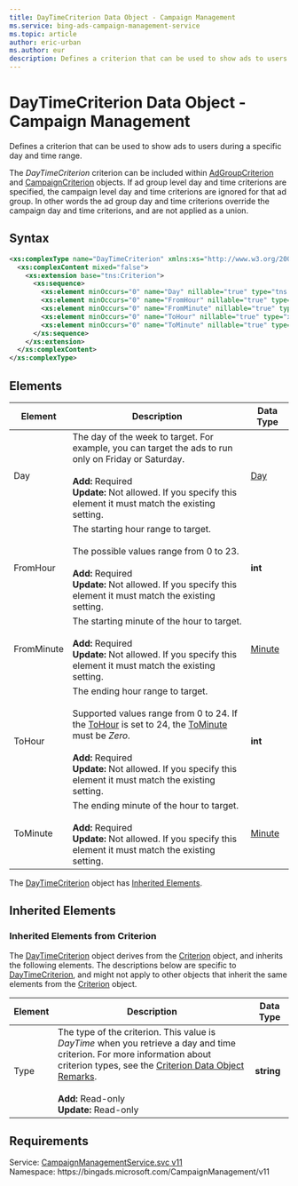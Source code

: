 ```yaml
---
title: DayTimeCriterion Data Object - Campaign Management
ms.service: bing-ads-campaign-management-service
ms.topic: article
author: eric-urban
ms.author: eur
description: Defines a criterion that can be used to show ads to users during a specific day and time range.
---
```

# DayTimeCriterion Data Object - Campaign Management
Defines a criterion that can be used to show ads to users during a specific day and time range.

The *DayTimeCriterion* criterion can be included within [AdGroupCriterion](adgroupcriterion.md) and [CampaignCriterion](campaigncriterion.md) objects. If ad group level day and time criterions are specified, the campaign level day and time criterions are ignored for that ad group. In other words the ad group day and time criterions override the campaign day and time criterions, and are not applied as a union.   

## Syntax
```xml
<xs:complexType name="DayTimeCriterion" xmlns:xs="http://www.w3.org/2001/XMLSchema">
  <xs:complexContent mixed="false">
    <xs:extension base="tns:Criterion">
      <xs:sequence>
        <xs:element minOccurs="0" name="Day" nillable="true" type="tns:Day" />
        <xs:element minOccurs="0" name="FromHour" nillable="true" type="xs:int" />
        <xs:element minOccurs="0" name="FromMinute" nillable="true" type="tns:Minute" />
        <xs:element minOccurs="0" name="ToHour" nillable="true" type="xs:int" />
        <xs:element minOccurs="0" name="ToMinute" nillable="true" type="tns:Minute" />
      </xs:sequence>
    </xs:extension>
  </xs:complexContent>
</xs:complexType>
```

## <a name="elements"></a>Elements


|Element|Description|Data Type|
|-----------|---------------|-------------|
|<a name="day"></a>Day|The day of the week to target. For example, you can target the ads to run only on Friday or Saturday.<br/><br/>**Add:** Required<br/>**Update:** Not allowed. If you specify this element it must match the existing setting. |[Day](day.md)|
|<a name="fromhour"></a>FromHour|The starting hour range to target.<br/><br/>The possible values range from 0 to 23.<br/><br/>**Add:** Required<br/>**Update:** Not allowed. If you specify this element it must match the existing setting. |**int**|
|<a name="fromminute"></a>FromMinute|The starting minute of the hour to target.<br/><br/>**Add:** Required<br/>**Update:** Not allowed. If you specify this element it must match the existing setting. |[Minute](minute.md)|
|<a name="tohour"></a>ToHour|The ending hour range to target.<br/><br/>Supported values range from 0 to 24. If the [ToHour](#tohour) is set to 24, the [ToMinute](#tominute) must be *Zero*.<br/><br/>**Add:** Required<br/>**Update:** Not allowed. If you specify this element it must match the existing setting. |**int**|
|<a name="tominute"></a>ToMinute|The ending minute of the hour to target.<br/><br/>**Add:** Required<br/>**Update:** Not allowed. If you specify this element it must match the existing setting. |[Minute](minute.md)|

The [DayTimeCriterion](daytimecriterion.md) object has [Inherited Elements](#inheritedelements).

## <a name="inheritedelements"></a>Inherited Elements

### <a name="inheritedelementscriterion"></a>Inherited Elements from Criterion
The [DayTimeCriterion](daytimecriterion.md) object derives from the [Criterion](criterion.md) object, and inherits the following elements. The descriptions below are specific to [DayTimeCriterion](daytimecriterion.md), and might not apply to other objects that inherit the same elements from the [Criterion](criterion.md) object.  


|Element|Description|Data Type|
|-----------|---------------|-------------|
|<a name="type"></a>Type|The type of the criterion. This value is *DayTime* when you retrieve a day and time criterion. For more information about criterion types, see the [Criterion Data Object Remarks](criterion.md#remarks).<br/><br/>**Add:** Read-only<br/>**Update:** Read-only|**string**|

## Requirements
Service: [CampaignManagementService.svc v11](https://campaign.api.bingads.microsoft.com/Api/Advertiser/CampaignManagement/v11/CampaignManagementService.svc)  
Namespace: https\://bingads.microsoft.com/CampaignManagement/v11  

